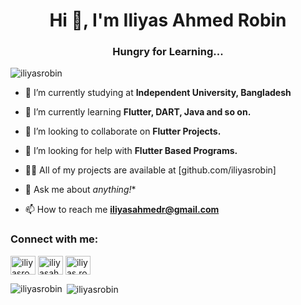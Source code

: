 <h1 align="center">Hi 👋, I'm Iliyas Ahmed Robin</h1>
<h3 align="center">Hungry for Learning...</h3>
<p align="left"> <img src="https://komarev.com/ghpvc/?username=iliyasrobin&label=Profile%20views&color=0e75b6&style=flat" alt="iliyasrobin" /> </p>



- 🔭 I’m currently studying at **Independent University, Bangladesh**

- 🌱 I’m currently learning **Flutter, DART, Java and so on.**

- 👯 I’m looking to collaborate on **Flutter Projects.**

- 🤝 I’m looking for help with **Flutter Based Programs.**

- 👨‍💻 All of my projects are available at [github.com/iliyasrobin]

- 💬 Ask me about *anything!**

- 📫 How to reach me **iliyasahmedr@gmail.com**

<h3 align="left">Connect with me:</h3>
<p align="left">
<a href="https://linkedin.com/in/iliyasrobin" target="blank"><img align="center" src="https://raw.githubusercontent.com/rahuldkjain/github-profile-readme-generator/master/src/images/icons/Social/linked-in-alt.svg" alt="iliyasrobin" height="30" width="40" /></a>
<a href="https://fb.com/iliyasahmedr" target="blank"><img align="center" src="https://raw.githubusercontent.com/rahuldkjain/github-profile-readme-generator/master/src/images/icons/Social/facebook.svg" alt="iliyasahmedr" height="30" width="40" /></a>
<a href="https://instagram.com/iliyas.robin" target="blank"><img align="center" src="https://raw.githubusercontent.com/rahuldkjain/github-profile-readme-generator/master/src/images/icons/Social/instagram.svg" alt="iliyas.robin" height="30" width="40" /></a>
</p>

<p><img align="left" src="https://github-readme-stats.vercel.app/api/top-langs?username=iliyasrobin&show_icons=true&locale=en&layout=compact" alt="iliyasrobin" /></p>

<p>&nbsp;<img align="center" src="https://github-readme-stats.vercel.app/api?username=iliyasrobin&show_icons=true&locale=en" alt="iliyasrobin" /></p>
